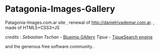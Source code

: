 Patagonia-Images-Gallery
========================

Patagonia-Images.com.ar site , renewal of http://danielrivademar.com.ar. , made of HTML5+CSS3+JS


 _credits_ : 
 _Sebastian Tschan_ - [Blueimp GAllery](https://blueimp.github.io/Gallery/)
 _Tipue_ - [TipueSearch engine](https://github.com/Tipue/Tipue-Search)

and the generous free software community .
